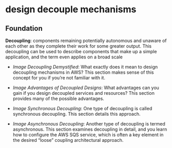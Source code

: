 # design decouple mechanisms

## Foundation

**Decoupling**: components remaining potentially autonomous and unaware of each other as they complete their work for some greater output. This decoupling can be used to describe components that make up a simple application, and the term even applies on a broad scale

- _Image Decoupling Demystified_: What exactly does it mean to design decoupling mechanisms in AWS? This section makes sense of this concept for you if you’re not familiar with it.

- _Image Advantages of Decoupled Designs_: What advantages can you gain if you design decoupled services and resources? This section provides many of the possible advantages.

- _Image Synchronous Decoupling_: One type of decoupling is called synchronous decoupling. This section details this approach.

- _Image Asynchronous Decoupling_: Another type of decoupling is termed asynchronous. This section examines decoupling in detail, and you learn how to configure the AWS SQS service, which is often a key element in the desired “loose” coupling architectural approach.
